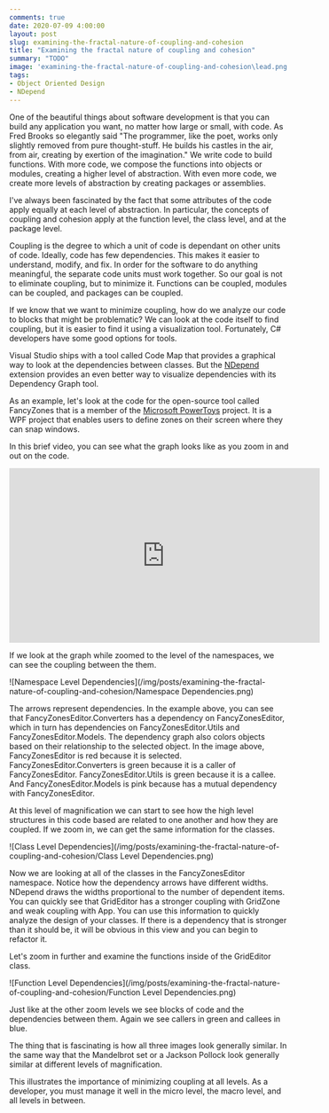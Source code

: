 ```yaml
---
comments: true
date: 2020-07-09 4:00:00
layout: post
slug: examining-the-fractal-nature-of-coupling-and-cohesion
title: "Examining the fractal nature of coupling and cohesion"
summary: "TODO"
image: 'examining-the-fractal-nature-of-coupling-and-cohesion\lead.png' 
tags:
- Object Oriented Design
- NDepend
---
```


One of the beautiful things about software development is that you can build any application you want, no matter how large or small, with code. As Fred Brooks so elegantly said
"The programmer, like the poet, works only slightly removed from pure thought-stuff. He builds his castles in the air, from air, creating by exertion of the imagination."
We write code to build functions. With more code, we compose the functions into objects or modules, creating a higher level of abstraction. With even more code, we create more levels of abstraction by creating packages or assemblies. 

I've always been fascinated by the fact that some attributes of the code apply equally at each level of abstraction. In particular, the concepts of coupling and cohesion apply at the function level, the class level, and at the package level.

Coupling is the degree to which a unit of code is dependant on other units of code. Ideally, code has few dependencies. This makes it easier to understand, modify, and fix. In order for the software to do anything meaningful, the separate code units must work together. So our goal is not to eliminate coupling, but to minimize it. Functions can be coupled, modules can be coupled, and packages can be coupled.

If we know that we want to minimize coupling, how do we analyze our code to blocks that might be problematic? We can look at the code itself to find coupling, but it is easier to find it using a visualization tool. Fortunately, C# developers have some good options for tools.

Visual Studio ships with a tool called Code Map that provides a graphical way to look at the dependencies between classes. But the [NDepend](https://www.ndepend.com/) extension provides an even better way to visualize dependencies with its Dependency Graph tool.

As an example, let's look at the code for the open-source tool called FancyZones that is a member of the [Microsoft PowerToys](https://github.com/microsoft/PowerToys) project. It is a WPF project that enables users to define zones on their screen where they can snap windows. 

In this brief video, you can see what the graph looks like as you zoom in and out on the code.

<iframe width="560" height="315" src="https://www.youtube.com/embed/SzaChMmFTuo" frameborder="0" allow="accelerometer; autoplay; encrypted-media; gyroscope; picture-in-picture" allowfullscreen></iframe>

If we look at the graph while zoomed to the level of the namespaces, we can see the coupling between the them.

![Namespace Level Dependencies](/img/posts/examining-the-fractal-nature-of-coupling-and-cohesion/Namespace Dependencies.png)

The arrows represent dependencies. In the example above, you can see that FancyZonesEditor.Converters has a dependency on FancyZonesEditor, which in turn has dependencies on FancyZonesEditor.Utils and FancyZonesEditor.Models. The dependency graph also colors objects based on their relationship to the selected object. In the image above, FancyZonesEditor is red because it is selected. FancyZonesEditor.Converters is green because it is a caller of FancyZonesEditor. FancyZonesEditor.Utils is green because it is a callee. And FancyZonesEditor.Models is pink because has a mutual dependency with FancyZonesEditor.

At this level of magnification we can start to see how the high level structures in this code based are related to one another and how they are coupled. If we zoom in, we can get the same information for the classes.

![Class Level Dependencies](/img/posts/examining-the-fractal-nature-of-coupling-and-cohesion/Class Level Dependencies.png)

Now we are looking at all of the classes in the FancyZonesEditor namespace. Notice how the dependency arrows have different widths. NDepend draws the widths proportional to the number of dependent items. You can quickly see that GridEditor has a stronger coupling with GridZone and weak coupling with App. You can use this information to quickly analyze the design of your classes. If there is a dependency that is stronger than it should be, it will be obvious in this view and you can begin to refactor it.

Let's zoom in further and examine the functions inside of the GridEditor class.

![Function Level Dependencies](/img/posts/examining-the-fractal-nature-of-coupling-and-cohesion/Function Level Dependencies.png)

Just like at the other zoom levels we see blocks of code and the dependencies between them. Again we see callers in green and callees in blue. 

The thing that is fascinating is how all three images look generally similar. In the same way that the Mandelbrot set or a Jackson Pollock look generally similar at different levels of magnification. 

This illustrates the importance of minimizing coupling at all levels. As a developer, you must manage it well in the micro level, the macro level, and all levels in between.






